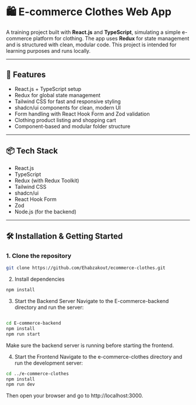 # 🛍️ E-commerce Clothes Web App

A training project built with **React.js** and **TypeScript**, simulating a simple e-commerce platform for clothing. The app uses **Redux** for state management and is structured with clean, modular code. This project is intended for learning purposes and runs locally.

---

## 🚀 Features

- React.js + TypeScript setup
- Redux for global state management
- Tailwind CSS for fast and responsive styling
- shadcn/ui components for clean, modern UI
- Form handling with React Hook Form and Zod validation
- Clothing product listing and shopping cart
- Component-based and modular folder structure

---

## 📦 Tech Stack

- React.js
- TypeScript
- Redux (with Redux Toolkit)
- Tailwind CSS
- shadcn/ui
- React Hook Form
- Zod
- Node.js (for the backend)

---

## 🛠️ Installation & Getting Started

### 1. Clone the repository

```bash
git clone https://github.com/Ehabzakout/ecommerce-clothes.git
```

2. Install dependencies

```bash
npm install
```

3. Start the Backend Server
   Navigate to the E-commerce-backend directory and run the server:

```bash

cd E-commerce-backend
npm install
npm run start
```

Make sure the backend server is running before starting the frontend.

4. Start the Frontend
   Navigate to the e-commerce-clothes directory and run the development server:

```bash
cd ../e-commerce-clothes
npm install
npm run dev
```

Then open your browser and go to http://localhost:3000.
